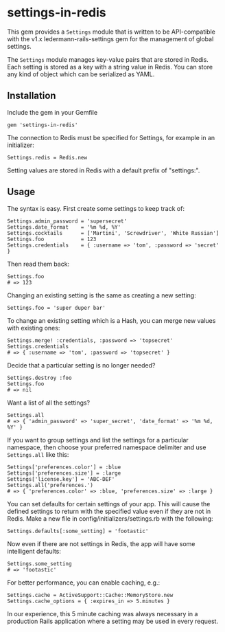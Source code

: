 # settings-in-redis

This gem provides a `Settings` module that is written to be API-compatible
with the v1.x ledermann-rails-settings gem for the management of global
settings.

The `Settings` module manages key-value pairs that are stored in Redis. Each
setting is stored as a key with a string value in Redis. You can store any
kind of object which can be serialized as YAML.

## Installation

Include the gem in your Gemfile

    gem 'settings-in-redis'

The connection to Redis must be specified for Settings, for example in an
initializer:

    Settings.redis = Redis.new

Setting values are stored in Redis with a default prefix of "settings:".

## Usage

The syntax is easy. First create some settings to keep track of:

    Settings.admin_password = 'supersecret'
    Settings.date_format    = '%m %d, %Y'
    Settings.cocktails      = ['Martini', 'Screwdriver', 'White Russian']
    Settings.foo            = 123
    Settings.credentials    = { :username => 'tom', :password => 'secret' }

Then read them back:

    Settings.foo
    # => 123

Changing an existing setting is the same as creating a new setting:

    Settings.foo = 'super duper bar'

To change an existing setting which is a Hash, you can merge new values
with existing ones:

    Settings.merge! :credentials, :password => 'topsecret'
    Settings.credentials
    # => { :username => 'tom', :password => 'topsecret' }

Decide that a particular setting is no longer needed?

    Settings.destroy :foo
    Settings.foo
    # => nil

Want a list of all the settings?

    Settings.all
    # => { 'admin_password' => 'super_secret', 'date_format' => '%m %d, %Y' }

If you want to group settings and list the settings for a particular
namespace, then choose your preferred namespace delimiter and use
`Settings.all` like this:

    Settings['preferences.color'] = :blue
    Settings['preferences.size'] = :large
    Settings['license.key'] = 'ABC-DEF'
    Settings.all('preferences.')
    # => { 'preferences.color' => :blue, 'preferences.size' => :large }

You can set defaults for certain settings of your app.  This will cause the
defined settings to return with the specified value even if they are not in
Redis.  Make a new file in config/initializers/settings.rb with the following:

    Settings.defaults[:some_setting] = 'footastic'
  
Now even if there are not settings in Redis, the app will have some
intelligent defaults:

    Settings.some_setting
    # => 'footastic'

For better performance, you can enable caching, e.g.:

    Settings.cache = ActiveSupport::Cache::MemoryStore.new
    Settings.cache_options = { :expires_in => 5.minutes }

In our experience, this 5 minute caching was always necessary in a production
Rails application where a setting may be used in every request.
